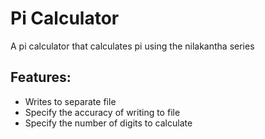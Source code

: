 # Pi Calculator
A pi calculator that calculates pi using the nilakantha series
## Features:
- Writes to separate file
- Specify the accuracy of writing to file
- Specify the number of digits to calculate

